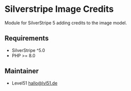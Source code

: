 # Silverstripe Image Credits
Module for SilverStripe 5 adding credits to the image model. 

## Requirements
- SilverStripe ^5.0
- PHP >= 8.0

## Maintainer
- Level51 <hallo@lvl51.de>
